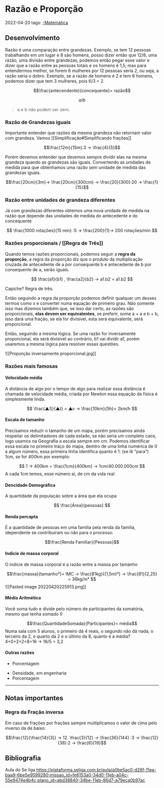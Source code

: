 # Razão e Proporção
2022-04-20
tags: [-Matemática](../-Matemática.md)

## Desenvolvimento

Razão  é uma comparação entre grandezas. Exemplo, se tem 12 pessoas trabalhando em um lugar e 8 são homens, posso dizer então que 12/8, uma razão, uma divisão entre grandezas, podemos então pegar esse valor e dizer que a razão entre as pessoas totais e os homens é 1,5, mas para entendermos melhor, se forem 6 mulheres por 12 pessoas seria 2, ou seja, a razão seria o dobro. Exemplo, se a razão de homens é 2 e tem 6 homens, podemos dizer que tem 3 mulheres, pois 6/3 = 2.

$$\frac{antecendente}{concequente}= razão$$

$$a/b$$

> a e b não podem ser zero.

### Razão de Grandezas iguais

Importante entender que razões da mesma grandeza não retornam valor com grandeza. Vamos [[Simplificação#Simplificando frações]] 

$$\frac{12m}{15m}:3 → \frac{4}{5}$$

Porém devemos entender que devemos sempre dividir elas na mesma grandeza quando as grandezas são iguais. Convertendo as unidades de medida para que obtenhamos uma razão sem unidade de medida das grandezas iguais.

$$\frac{20cm}{3m}→ \frac{20cm}{300cm} → \frac{20}{300}:20 → \frac{1}{15}$$


### Razão entre unidades de grandeza diferentes

Já com grandezas diferentes obtemos uma nova unidade de medida na razão que depende das unidades de medida do antecedente e do concequente

$$ \frac{1000 rotações}{15 min} :5 → \frac{200}{1}→ 200 rotações/min $$

### Razões proporcionais / [[Regra de Três]]

Quando temos razões proporcionais, podemos seguir a **regra da proporção**, a regra da proporção diz que o produto da multiplicação cruzada de antecedente de a por consequente b e antecedente de b por consequente de a, serão iguais.

$$ \frac{a1}{b1} , \frac{a2}{b2} → a1.b2 = a1.b2   $$

Capiche? Regra de três.

Então seguindo a regra da proporção podemos definir qualquer um desses termos como x e converter numa equação de primeiro grau. Não somente isso mas dizemos também que, se isso dar certo, as razões são proporcionais, **elas devem ser equivalentes**, se preferir, some a + a e b + b, isso dará uma fração, se ela for divisível, esta será equivalente, será proporcional.

Então, seguindo a mesma lógica. Se uma razão for inversamente proporcional, ela será divisível ao contrário, b1 vai dividir a1,  porém usaremos a mesma lógica para resolver essas questões.

![[Proporção inversamente proporcional.jpg]]



### Razões mais famosas

#### Velocidade média

A distância de algo por o tempo de algo para realizar essa distância é chamada de velocidade média, criada por Newton essa equação da física é simplesmente linda.

$$ \frac{▲S}{▲t} = ▲v → \frac{10km}{5h}= 2km/h $$

#### Escala de tamanho

Precisamos reduzir o tamanho de um mapa, porém precisamos ainda respeitar os delimitadores de cada estado, se não seria um completo caos, logo usamos na Geografia a escala sempre em cm. Podemos identificar essa escala no primeiro traço do mapa, demtro de uma linha numérica de 0 a algum número, essa primeira linha identifica quanto é 1: (se lê "para") 1cm, se for 400km por exemplo:

$$ 1 → 400km = \frac{1cm}{400km} → 1cm/40.000.000cm  $$
A cada 1cm temos, esse número aí, de cm da vida real 

#### Dencidade Demográfica

A quantidade da população sobre a área que ela ocupa

$$ \frac{Área}{pessoas} $$
#### Renda percapta

É a quantidade de pessoas em uma família pela renda da familia, idependente se contribuíram ou não para o processo:

$$\frac{Renda Familiar}{Pessoas}$$

#### Indicie de massa corporal

O indicie de massa corporal é a razão entre a massa por tamanho

$$\frac{massa}{tamanho²}= IMC → \frac{81kg}{(1,5m)²} → \frac{81}{2,25} = 36kg/m² $$
![[Pasted image 20220420225913.png]]

#### Média Aritmética

Você soma tudo e divide pelo número de participantes da somatória, mesmo que tenha somado 0

$$\frac{QuantidadeSomada}{Participantes}= média$$
Numa sala com 5 alunos, o primeiro dá 4 reais, o segundo não dá nada, o terceiro da 2, o quarto da 2 e o último da 8, quanto é a média? 4+0+2+2+8=16 → 16/5 = 3,2 

#### Outras razões

+ Porcentagem
* Densidade, em engenharia
* Porcentagem

-----------------------------------------------------------------------

## Notas importantes

### Regra da Fração inversa

Em caso de frações por frações sempre multiplicamos o valor de cima pelo inverso da de baixo:

$$\frac{12}{\frac{14}{3}} → 12. \frac{3}{12} → \frac{36}{144} :3 → \frac{12}{38}:2 → \frac{6}{19}$$

## Bibliografia

Aula do Se liga
https://plataforma.seliga.com.br/aula/a0be5ac0-d28f-11ea-baa9-6be5e9599280;missao_id=fe6153a0-34d0-11eb-a04c-55e9474e4b4c;plano_id=abd38840-34be-11eb-86d7-a79eca0b97ac